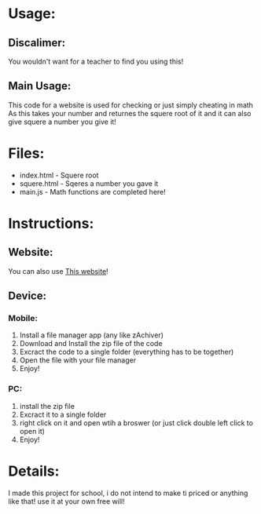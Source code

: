# Usage:
## Discalimer:
You wouldn't want for a teacher to find you using this!

## Main Usage:
This code for a website is used for checking or just simply cheating in math
As this takes your number and returnes the squere root of it and it can also give squere a number you give it!

# Files:
- index.html - Squere root
- squere.html - Sqeres a number you gave it
- main.js - Math functions are completed here!

# Instructions:
## Website:
You can also use [This website](https://monkeee-cs.github.io/squereRoot/)!
## Device:
### Mobile:
1. Install a file manager app (any like zAchiver)
2. Download and Install the zip file of the code
3. Excract the code to a single folder (everything has to be together)
4. Open the file with your file manager
5. Enjoy!

### PC:
1. install the zip file
2. Excract it to a single folder
3. right click on it and open wtih a broswer (or just click double left click to open it)
4. Enjoy!

# Details:
I made this project for school, i do not intend to make ti priced or anything like that!
use it at your own free will!
